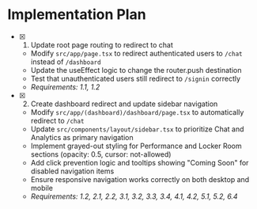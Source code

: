 # Implementation Plan

- [x] 1. Update root page routing to redirect to chat
  - Modify `src/app/page.tsx` to redirect authenticated users to `/chat` instead of `/dashboard`
  - Update the useEffect logic to change the router.push destination
  - Test that unauthenticated users still redirect to `/signin` correctly
  - _Requirements: 1.1, 1.2_

- [x] 2. Create dashboard redirect and update sidebar navigation
  - Modify `src/app/(dashboard)/dashboard/page.tsx` to automatically redirect to `/chat`
  - Update `src/components/layout/sidebar.tsx` to prioritize Chat and Analytics as primary navigation
  - Implement grayed-out styling for Performance and Locker Room sections (opacity: 0.5, cursor: not-allowed)
  - Add click prevention logic and tooltips showing "Coming Soon" for disabled navigation items
  - Ensure responsive navigation works correctly on both desktop and mobile
  - _Requirements: 1.2, 2.1, 2.2, 3.1, 3.2, 3.3, 3.4, 4.1, 4.2, 5.1, 5.2, 6.4_